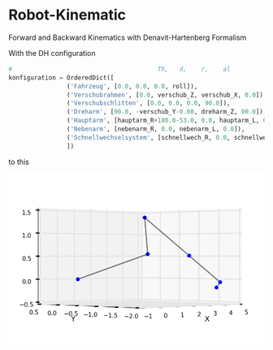 Robot-Kinematic
===============

Forward and Backward Kinematics with Denavit-Hartenberg Formalism

With the DH configuration

```python
#                                        Th,   d,    r,    al
konfiguration = OrderedDict([
                ('Fahrzeug', [0.0, 0.0, 0.0, roll]),
                ('Verschubrahmen', [0.0, verschub_Z, verschub_X, 0.0]), # Verschubrahmen von Mitte Hinterachse
                ('Verschubschlitten', [0.0, 0.0, 0.0, 90.0]),
                ('Dreharm', [90.0, -verschub_Y-0.08, dreharm_Z, 90.0]), # jetzt z nach vorn, x nach oben
                ('Hauptarm', [hauptarm_R+180.0-53.0, 0.0, hauptarm_L, 0.0]),
                ('Nebenarm', [nebenarm_R, 0.0, nebenarm_L, 0.0]),
                ('Schnellwechselsystem', [schnellwech_R, 0.0, schnellwech_L, 0.0])
                ])
```
to this

![3D](3D-Konfiguration.png)

